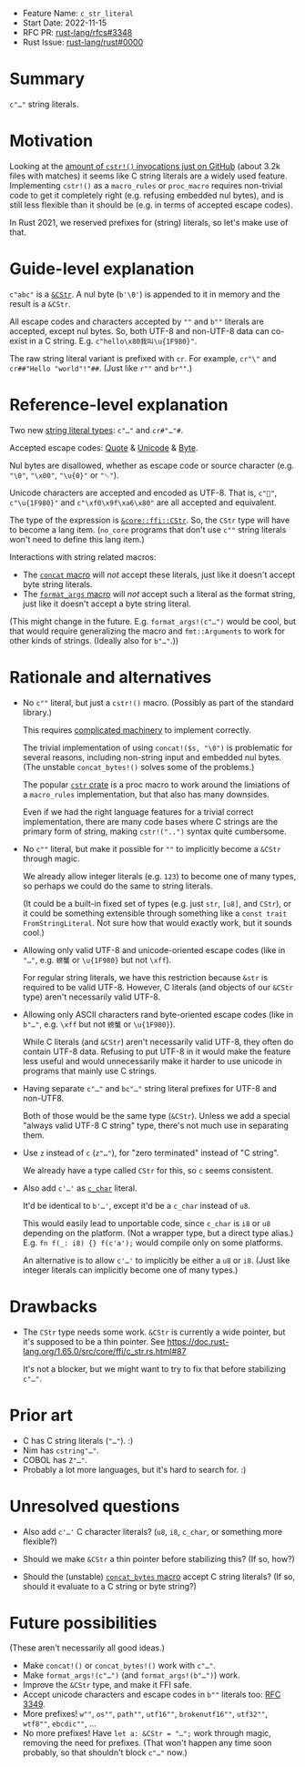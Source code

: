 - Feature Name: `c_str_literal`
- Start Date: 2022-11-15
- RFC PR: [rust-lang/rfcs#3348](https://github.com/rust-lang/rfcs/pull/3348)
- Rust Issue: [rust-lang/rust#0000](https://github.com/rust-lang/rust/issues/0000)

# Summary
[summary]: #summary

`c"…"` string literals.

# Motivation
[motivation]: #motivation

Looking at the [amount of `cstr!()` invocations just on GitHub](https://cs.github.com/?scopeName=All+repos&scope=&q=cstr%21+lang%3Arust) (about 3.2k files with matches) it seems like C string literals
are a widely used feature. Implementing `cstr!()` as a `macro_rules` or `proc_macro` requires non-trivial code to get it completely right (e.g. refusing embedded nul bytes),
and is still less flexible than it should be (e.g. in terms of accepted escape codes).

In Rust 2021, we reserved prefixes for (string) literals, so let's make use of that.

# Guide-level explanation
[guide-level-explanation]: #guide-level-explanation

`c"abc"` is a [`&CStr`](https://doc.rust-lang.org/stable/core/ffi/struct.CStr.html). A nul byte (`b'\0'`) is appended to it in memory and the result is a `&CStr`.

All escape codes and characters accepted by `""` and `b""` literals are accepted, except nul bytes.
So, both UTF-8 and non-UTF-8 data can co-exist in a C string. E.g. `c"hello\x80我叫\u{1F980}"`.

The raw string literal variant is prefixed with `cr`. For example, `cr"\"` and `cr##"Hello "world"!"##`. (Just like `r""` and `br""`.)

# Reference-level explanation
[reference-level-explanation]: #reference-level-explanation

Two new [string literal types](https://doc.rust-lang.org/reference/tokens.html#characters-and-strings): `c"…"` and `cr#"…"#`.

Accepted escape codes: [Quote](https://doc.rust-lang.org/reference/tokens.html#quote-escapes) & [Unicode](https://doc.rust-lang.org/reference/tokens.html#unicode-escapes) & [Byte](https://doc.rust-lang.org/reference/tokens.html#byte-escapes).

Nul bytes are disallowed, whether as escape code or source character (e.g. `"\0"`, `"\x00"`, `"\u{0}"` or `"␀"`).

Unicode characters are accepted and encoded as UTF-8. That is, `c"🦀"`, `c"\u{1F980}"` and `c"\xf0\x9f\xa6\x80"` are all accepted and equivalent.

The type of the expression is [`&core::ffi::CStr`](https://doc.rust-lang.org/stable/core/ffi/struct.CStr.html). So, the `CStr` type will have to become a lang item.
(`no_core` programs that don't use `c""` string literals won't need to define this lang item.)

Interactions with string related macros:

- The [`concat` macro](https://doc.rust-lang.org/stable/std/macro.concat.html) will _not_ accept these literals, just like it doesn't accept byte string literals.
- The [`format_args` macro](https://doc.rust-lang.org/stable/std/macro.format_args.html) will _not_ accept such a literal as the format string, just like it doesn't accept a byte string literal.

(This might change in the future. E.g. `format_args!(c"…")` would be cool, but that would require generalizing the macro and `fmt::Arguments` to work for other kinds of strings. (Ideally also for `b"…"`.))

# Rationale and alternatives
[rationale-and-alternatives]: #rationale-and-alternatives

* No `c""` literal, but just a `cstr!()` macro. (Possibly as part of the standard library.)

  This requires [complicated machinery](https://github.com/rust-lang/rust/pull/101607/files) to implement correctly.

  The trivial implementation of using `concat!($s, "\0")` is problematic for several reasons, including non-string input and embedded nul bytes.
  (The unstable `concat_bytes!()` solves some of the problems.)

  The popular [`cstr` crate](https://crates.io/crates/cstr) is a proc macro to work around the limiations of a `macro_rules` implementation, but that also has many downsides.

  Even if we had the right language features for a trivial correct implementation, there are many code bases where C strings are the primary form of string,
  making `cstr!("..")` syntax quite cumbersome.

- No `c""` literal, but make it possible for `""` to implicitly become a `&CStr` through magic.

  We already allow integer literals (e.g. `123`) to become one of many types, so perhaps we could do the same to string literals.

  (It could be a built-in fixed set of types (e.g. just `str`, `[u8]`, and `CStr`),
  or it could be something extensible through something like a `const trait FromStringLiteral`.
  Not sure how that would exactly work, but it sounds cool.)

* Allowing only valid UTF-8 and unicode-oriented escape codes (like in `"…"`, e.g. `螃蟹` or `\u{1F980}` but not `\xff`).

  For regular string literals, we have this restriction because `&str` is required to be valid UTF-8.
  However, C literals (and objects of our `&CStr` type) aren't necessarily valid UTF-8.

* Allowing only ASCII characters rand byte-oriented escape codes (like in `b"…"`, e.g. `\xff` but not `螃蟹` or `\u{1F980}`).

  While C literals (and  `&CStr`) aren't necessarily valid UTF-8, they often do contain UTF-8 data.
  Refusing to put UTF-8 in it would make the feature less useful and would unnecessarily make it harder to use unicode in programs that mainly use C strings.

* Having separate `c"…"` and `bc"…"` string literal prefixes for UTF-8 and non-UTF8.

  Both of those would be the same type (`&CStr`). Unless we add a special "always valid UTF-8 C string" type, there's not much use in separating them.

* Use `z` instead of `c` (`z"…"`), for "zero terminated" instead of "C string".

  We already have a type called `CStr` for this, so `c` seems consistent.

- Also add `c'…'` as [`c_char`](https://doc.rust-lang.org/stable/core/ffi/type.c_char.html) literal.

  It'd be identical to `b'…'`, except it'd be a `c_char` instead of `u8`.

  This would easily lead to unportable code, since `c_char` is `i8` or `u8` depending on the platform. (Not a wrapper type, but a direct type alias.)
  E.g. `fn f(_: i8) {} f(c'a');` would compile only on some platforms.

  An alternative is to allow `c'…'` to implicitly be either a `u8` or `i8`. (Just like integer literals can implicitly become one of many types.)

# Drawbacks
[drawbacks]: #drawbacks

- The `CStr` type needs some work. `&CStr` is currently a wide pointer, but it's supposed to be a thin pointer. See https://doc.rust-lang.org/1.65.0/src/core/ffi/c_str.rs.html#87

  It's not a blocker, but we might want to try to fix that before stabilizing `c"…"`.

# Prior art
[prior-art]: #prior-art

- C has C string literals (`"…"`). :)
- Nim has `cstring"…"`.
- COBOL has `Z"…"`.
- Probably a lot more languages, but it's hard to search for. :)

# Unresolved questions
[unresolved-questions]: #unresolved-questions

- Also add `c'…'` C character literals? (`u8`, `i8`, `c_char`, or something more flexible?)

- Should we make `&CStr` a thin pointer before stabilizing this? (If so, how?)

- Should the (unstable) [`concat_bytes` macro](https://github.com/rust-lang/rust/issues/87555) accept C string literals? (If so, should it evaluate to a C string or byte string?)

# Future possibilities
[future-possibilities]: #future-possibilities

(These aren't necessarily all good ideas.)

- Make `concat!()` or `concat_bytes!()` work with `c"…"`.
- Make `format_args!(c"…")` (and `format_args!(b"…")`) work.
- Improve the `&CStr` type, and make it FFI safe.
- Accept unicode characters and escape codes in `b""` literals too: [RFC 3349](https://github.com/rust-lang/rfcs/pull/3349).
- More prefixes! `w""`, `os""`, `path""`, `utf16""`, `brokenutf16""`, `utf32""`, `wtf8""`, `ebcdic""`, …
- No more prefixes! Have `let a: &CStr = "…";` work through magic, removing the need for prefixes.
  (That won't happen any time soon probably, so that shouldn't block `c"…"` now.)
